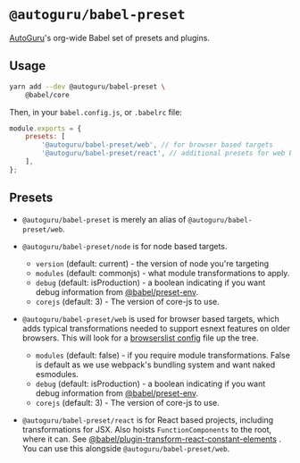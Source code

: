 # `@autoguru/babel-preset`

[AutoGuru](https://www.autoguru.com.au/)'s org-wide Babel set of presets and
plugins.

## Usage

```sh
yarn add --dev @autoguru/babel-preset \
	@babel/core
```

Then, in your `babel.config.js`, or `.babelrc` file:

```js
module.exports = {
	presets: [
		'@autoguru/babel-preset/web', // for browser based targets
		'@autoguru/babel-preset/react', // additional presets for web based react projects
	],
};
```

## Presets

- `@autoguru/babel-preset` is merely an alias of `@autoguru/babel-preset/web`.
- `@autoguru/babel-preset/node` is for node based targets.
    - `version` (default: current) - the version of node you're targeting
    - `modules` (default: commonjs) - what module transformations to apply.
    - `debug` (default: isProduction) - a boolean indicating if you want debug
      information from
      [@babel/preset-env](https://github.com/babel/babel/tree/master/packages/babel-preset-env).
    - `corejs` (default: 3) - The version of core-js to use.

- `@autoguru/babel-preset/web` is used for browser based targets, which adds
  typical transformations needed to support esnext features on older browsers.
  This will look for a
  [browserslist config](https://github.com/browserslist/browserslist) file up
  the tree.
    - `modules` (default: false) - if you require module transformations. False
      is default as we use webpack's bundling system and want naked esmodules.
    - `debug` (default: isProduction) - a boolean indicating if you want debug
      information from
      [@babel/preset-env](https://github.com/babel/babel/tree/master/packages/babel-preset-env).
    - `corejs` (default: 3) - The version of core-js to use.

- `@autoguru/babel-preset/react` is for React based projects, including
  transformations for JSX. Also hoists `FunctionComponents` to the root, where
  it can. See
  [@babel/plugin-transform-react-constant-elements](https://babeljs.io/docs/en/babel-plugin-transform-react-constant-elements)
  . You can use this alongside `@autoguru/babel-preset/web`.
